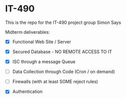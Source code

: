 # IT-490
This is the repo for the IT-490 project group Simon Says

Midterm deliverables:

- [x] Functional Web Site / Server

- [x] Secured Database - NO REMOTE ACCESS TO IT

- [x] ISC through a message Queue

- [ ] Data Collection through Code (Cron / on demand)

- [ ] Firewalls (with at least SOME reject rules)

- [x] Authentication
